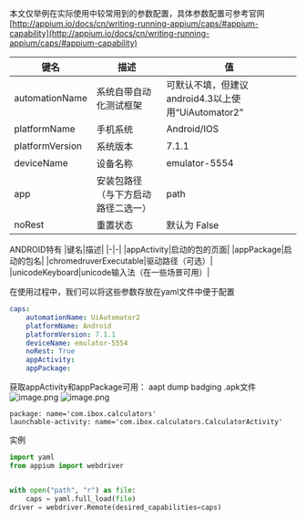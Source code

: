 本文仅举例在实际使用中较常用到的参数配置，具体参数配置可参考官网
[http://appium.io/docs/cn/writing-running-appium/caps/#appium-capability](http://appium.io/docs/cn/writing-running-appium/caps/#appium-capability)

|键名|描述|值|
|-|-|-|
|automationName|系统自带自动化测试框架|可默认不填，但建议android4.3以上使用“UiAutomator2”|
|platformName|手机系统|Android/IOS|
|platformVersion|系统版本|7.1.1|
|deviceName|设备名称|emulator-5554
|app|安装包路径（与下方启动路径二选一）|path|
|noRest|重置状态|默认为 False|

ANDROID特有
|键名|描述|
|-|-|
|appActivity|启动的包的页面|
|appPackage|启动的包名|
|chromedruverExecutable|驱动路径（可选）|
|unicodeKeyboard|unicode输入法（在一些场景可用）|

在使用过程中，我们可以将这些参数存放在yaml文件中便于配置
```yaml
caps:
    automationName: UiAutomator2
    platformName: Android
    platformVersion: 7.1.1
    deviceName: emulator-5554
    noRest: True
    appActivity: 
    appPackage:
```
获取appActivity和appPackage可用： aapt dump badging .apk文件
![image.png](https://upload-images.jianshu.io/upload_images/20499241-249cc0ed0fae2695.png?imageMogr2/auto-orient/strip%7CimageView2/2/w/1240)
![image.png](https://upload-images.jianshu.io/upload_images/20499241-d55a9dc13d40b21e.png?imageMogr2/auto-orient/strip%7CimageView2/2/w/1240)

```
package: name='com.ibox.calculators'
launchable-activity: name='com.ibox.calculators.CalculatorActivity'
```
实例
```python
import yaml
from appium import webdriver


with open("path", "r") as file:
    caps = yaml.full_load(file)
driver = webdriver.Remote(desired_capabilities=caps)

```
